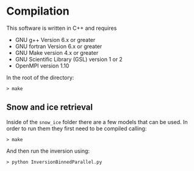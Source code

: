 
# Compilation

This software is written in C++ and requires

- GNU g++ Version 6.x or greater
- GNU fortran Version 6.x or greater
- GNU Make version 4.x or greater
- GNU Scientific Library (GSL) version 1 or 2
- OpenMPI version 1.10

In the root of the directory:
```
> make 
```

## Snow and ice retrieval

Inside of the `snow_ice` folder there are a few models that can be used. In order to run them they first need to be compiled calling:
```
> make
```

And then run the inversion using:
```
> python InversionBinnedParallel.py
```


